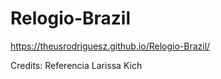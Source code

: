 # Relogio-Brazil

https://theusrodriguesz.github.io/Relogio-Brazil/

Credits: Referencia Larissa Kich
